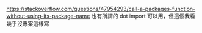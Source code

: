 https://stackoverflow.com/questions/47954293/call-a-packages-function-without-using-its-package-name
也有所謂的 dot import 可以用，但這個我看幾乎沒專案這樣寫